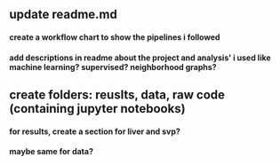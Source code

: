 ## update readme.md
#### create a workflow chart to show the pipelines i followed
#### add descriptions in readme about the project and analysis' i used like machine learning? supervised? neighborhood graphs?
## create folders: reuslts, data, raw code (containing jupyter notebooks)
#### for results, create a section for liver and svp? 
#### maybe same for data?
